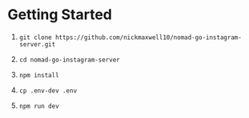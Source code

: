 # Getting Started

1. `git clone https://github.com/nickmaxwell10/nomad-go-instagram-server.git`

2. `cd nomad-go-instagram-server`

3. `npm install`

4. `cp .env-dev .env`

5. `npm run dev`
